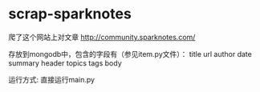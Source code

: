 # scrap-sparknotes

爬了这个网站上对文章 http://community.sparknotes.com/

存放到mongodb中，包含的字段有（参见item.py文件）：
title
url
author
date
summary
header
topics
tags
body

运行方式: 直接运行main.py
